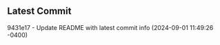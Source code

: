 
## Latest Commit
9431e17 - Update README with latest commit info (2024-09-01 11:49:26 -0400) <Yunxi-Zhou>
